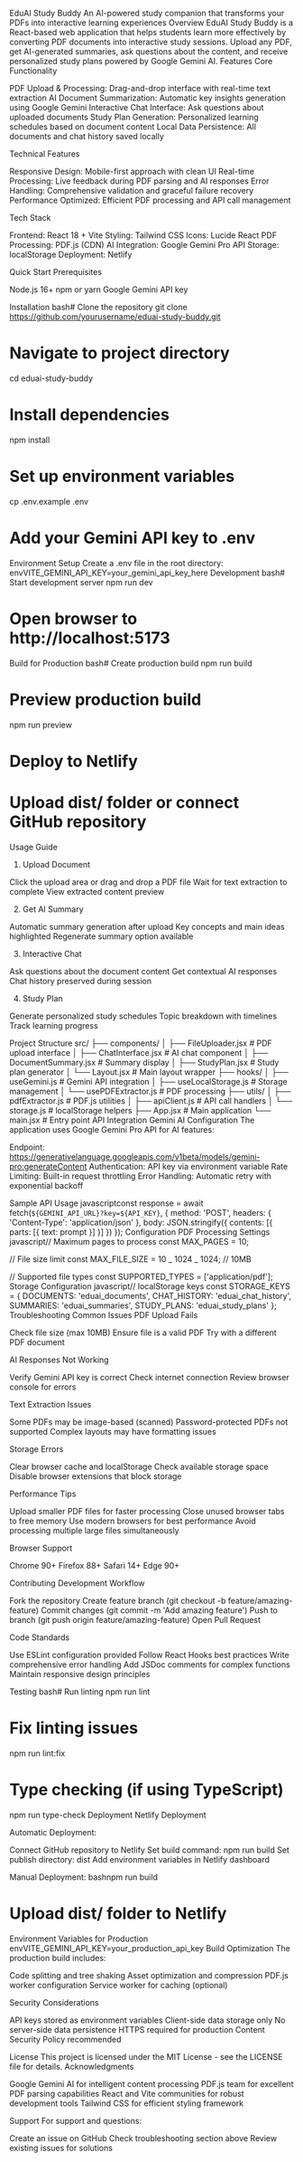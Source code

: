 EduAI Study Buddy
An AI-powered study companion that transforms your PDFs into interactive learning experiences
Overview
EduAI Study Buddy is a React-based web application that helps students learn more effectively by converting PDF documents into interactive study sessions. Upload any PDF, get AI-generated summaries, ask questions about the content, and receive personalized study plans powered by Google Gemini AI.
Features
Core Functionality

PDF Upload & Processing: Drag-and-drop interface with real-time text extraction
AI Document Summarization: Automatic key insights generation using Google Gemini
Interactive Chat Interface: Ask questions about uploaded documents
Study Plan Generation: Personalized learning schedules based on document content
Local Data Persistence: All documents and chat history saved locally

Technical Features

Responsive Design: Mobile-first approach with clean UI
Real-time Processing: Live feedback during PDF parsing and AI responses
Error Handling: Comprehensive validation and graceful failure recovery
Performance Optimized: Efficient PDF processing and API call management

Tech Stack

Frontend: React 18 + Vite
Styling: Tailwind CSS
Icons: Lucide React
PDF Processing: PDF.js (CDN)
AI Integration: Google Gemini Pro API
Storage: localStorage
Deployment: Netlify

Quick Start
Prerequisites

Node.js 16+
npm or yarn
Google Gemini API key

Installation
bash# Clone the repository
git clone https://github.com/yourusername/eduai-study-buddy.git

# Navigate to project directory

cd eduai-study-buddy

# Install dependencies

npm install

# Set up environment variables

cp .env.example .env

# Add your Gemini API key to .env

Environment Setup
Create a .env file in the root directory:
envVITE_GEMINI_API_KEY=your_gemini_api_key_here
Development
bash# Start development server
npm run dev

# Open browser to http://localhost:5173

Build for Production
bash# Create production build
npm run build

# Preview production build

npm run preview

# Deploy to Netlify

# Upload dist/ folder or connect GitHub repository

Usage Guide

1. Upload Document

Click the upload area or drag and drop a PDF file
Wait for text extraction to complete
View extracted content preview

2. Get AI Summary

Automatic summary generation after upload
Key concepts and main ideas highlighted
Regenerate summary option available

3. Interactive Chat

Ask questions about the document content
Get contextual AI responses
Chat history preserved during session

4. Study Plan

Generate personalized study schedules
Topic breakdown with timelines
Track learning progress

Project Structure
src/
├── components/
│ ├── FileUploader.jsx # PDF upload interface
│ ├── ChatInterface.jsx # AI chat component
│ ├── DocumentSummary.jsx # Summary display
│ ├── StudyPlan.jsx # Study plan generator
│ └── Layout.jsx # Main layout wrapper
├── hooks/
│ ├── useGemini.js # Gemini API integration
│ ├── useLocalStorage.js # Storage management
│ └── usePDFExtractor.js # PDF processing
├── utils/
│ ├── pdfExtractor.js # PDF.js utilities
│ ├── apiClient.js # API call handlers
│ └── storage.js # localStorage helpers
├── App.jsx # Main application
└── main.jsx # Entry point
API Integration
Gemini AI Configuration
The application uses Google Gemini Pro API for AI features:

Endpoint: https://generativelanguage.googleapis.com/v1beta/models/gemini-pro:generateContent
Authentication: API key via environment variable
Rate Limiting: Built-in request throttling
Error Handling: Automatic retry with exponential backoff

Sample API Usage
javascriptconst response = await fetch(`${GEMINI_API_URL}?key=${API_KEY}`, {
method: 'POST',
headers: { 'Content-Type': 'application/json' },
body: JSON.stringify({
contents: [{
parts: [{ text: prompt }]
}]
})
});
Configuration
PDF Processing Settings
javascript// Maximum pages to process
const MAX_PAGES = 10;

// File size limit
const MAX_FILE_SIZE = 10 _ 1024 _ 1024; // 10MB

// Supported file types
const SUPPORTED_TYPES = ['application/pdf'];
Storage Configuration
javascript// localStorage keys
const STORAGE_KEYS = {
DOCUMENTS: 'eduai_documents',
CHAT_HISTORY: 'eduai_chat_history',
SUMMARIES: 'eduai_summaries',
STUDY_PLANS: 'eduai_study_plans'
};
Troubleshooting
Common Issues
PDF Upload Fails

Check file size (max 10MB)
Ensure file is a valid PDF
Try with a different PDF document

AI Responses Not Working

Verify Gemini API key is correct
Check internet connection
Review browser console for errors

Text Extraction Issues

Some PDFs may be image-based (scanned)
Password-protected PDFs not supported
Complex layouts may have formatting issues

Storage Errors

Clear browser cache and localStorage
Check available storage space
Disable browser extensions that block storage

Performance Tips

Upload smaller PDF files for faster processing
Close unused browser tabs to free memory
Use modern browsers for best performance
Avoid processing multiple large files simultaneously

Browser Support

Chrome 90+
Firefox 88+
Safari 14+
Edge 90+

Contributing
Development Workflow

Fork the repository
Create feature branch (git checkout -b feature/amazing-feature)
Commit changes (git commit -m 'Add amazing feature')
Push to branch (git push origin feature/amazing-feature)
Open Pull Request

Code Standards

Use ESLint configuration provided
Follow React Hooks best practices
Write comprehensive error handling
Add JSDoc comments for complex functions
Maintain responsive design principles

Testing
bash# Run linting
npm run lint

# Fix linting issues

npm run lint:fix

# Type checking (if using TypeScript)

npm run type-check
Deployment
Netlify Deployment

Automatic Deployment:

Connect GitHub repository to Netlify
Set build command: npm run build
Set publish directory: dist
Add environment variables in Netlify dashboard

Manual Deployment:
bashnpm run build

# Upload dist/ folder to Netlify

Environment Variables for Production
envVITE_GEMINI_API_KEY=your_production_api_key
Build Optimization
The production build includes:

Code splitting and tree shaking
Asset optimization and compression
PDF.js worker configuration
Service worker for caching (optional)

Security Considerations

API keys stored as environment variables
Client-side data storage only
No server-side data persistence
HTTPS required for production
Content Security Policy recommended

License
This project is licensed under the MIT License - see the LICENSE file for details.
Acknowledgments

Google Gemini AI for intelligent content processing
PDF.js team for excellent PDF parsing capabilities
React and Vite communities for robust development tools
Tailwind CSS for efficient styling framework

Support
For support and questions:

Create an issue on GitHub
Check troubleshooting section above
Review existing issues for solutions
